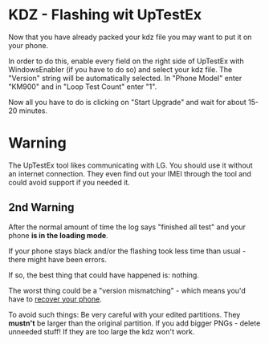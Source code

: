 # KDZ - Flashing wit UpTestEx #

Now that you have already packed your kdz file you may want to put it on your phone.

In order to do this, enable every field on the right side of UpTestEx with WindowsEnabler (if you have to do so) and select your kdz file.
The "Version" string will be automatically selected. In "Phone Model" enter "KM900" and in "Loop Test Count" enter "1".

Now all you have to do is clicking on "Start Upgrade" and wait for about 15-20 minutes.


# Warning #
The UpTestEx tool likes communicating with LG. You should use it without an internet connection. They even find out your IMEI through the tool and could avoid support if you needed it.

## 2nd Warning ##
After the normal amount of time the log says "finished all test" and your phone **is in the loading mode**.

If your phone stays black and/or the flashing took less time than usual - there might have been errors.

If so, the best thing that could have happened is: nothing.

The worst thing could be a "version mismatching" - which means you'd have to <a href='http://code.google.com/p/arenoid/wiki/Reanimation'>recover your phone</a>.

To avoid such things: Be very careful with your edited partitions. They **mustn't** be larger than the original partition. If you add bigger PNGs - delete unneeded stuff! If they are too large the kdz won't work.